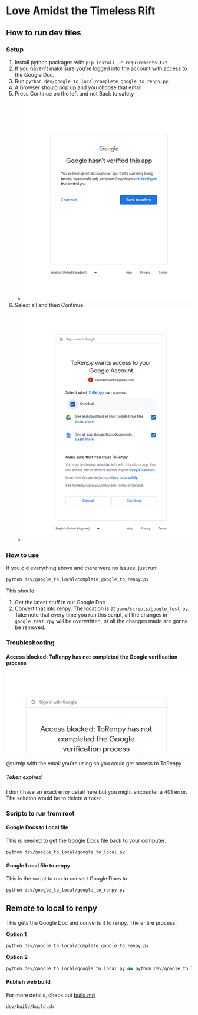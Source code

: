 # Love Amidst the Timeless Rift

## How to run dev files

### Setup

1. Install python packages with `pip install -r requirements.txt`
2. If you haven't make sure you're logged into the account with access to the Google Doc.
3. Run `python dev/google_to_local/complete_google_to_renpy.py`
4. A browser should pop up and you choose that email
5. Press Continue on the left and not Back to safety
    - ![perm1.png](docs%2Fperm1.png)
6. Select all and then Continue
    - ![perm2.png](docs%2Fperm2.png)

### How to use

If you did everything above and there were no issues, just run:

```bash
python dev/google_to_local/complete_google_to_renpy.py
```

This should:

1. Get the latest stuff in our Google Doc
2. Convert that into renpy. The location is at `game/scripts/google_test.py`. Take note that every time you run this
   script, all the changes in `google_test.rpy` will be overwritten, or all the changes made are gonna be removed.

### Troubleshooting

#### Access blocked: ToRenpy has not completed the Google verification process

![img.png](docs%2Fperm3.png)

@turnip with the email you're using so you could get access to ToRenpy

##### Token expired

I don't have an exact error detail here but you might encounter a 401 error. The solution would be to delete a `token.`

### Scripts to run from root

#### Google Docs to Local file

This is needed to get the Google Docs file back to your computer.

```bash
python dev/google_to_local/google_to_local.py
```

#### Google Local file to renpy

This is the script to run to convert Google Docs to

```bash
python dev/google_to_local/google_to_renpy.py
```

## Remote to local to renpy

This gets the Google Doc and converts it to renpy. The entire process.

**Option 1**

```bash
python dev/google_to_local/complete_google_to_renpy.py
```

**Option 2**

```bash
python dev/google_to_local/google_to_local.py && python dev/google_to_local/google_to_renpy.py
```


#### Publish web build

For more details, check out [build.md](dev%2Fbuild%2Fbuild.md)

```bash
dev/build/build.sh 
```